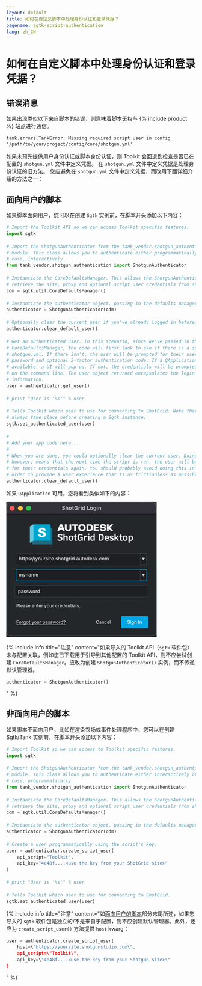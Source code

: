 ```yaml
---
layout: default
title: 如何在自定义脚本中处理身份认证和登录凭据？
pagename: sgtk-script-authentication
lang: zh_CN
---
```


# 如何在自定义脚本中处理身份认证和登录凭据？

## 错误消息
如果出现类似以下来自脚本的错误，则意味着脚本无权与 {% include product %} 站点进行通信。

```text
tank.errors.TankError: Missing required script user in config '/path/to/your/project/config/core/shotgun.yml'
```
如果未预先提供用户身份认证或脚本身份认证，则 Toolkit 会回退到检查是否已在配置的 `shotgun.yml` 文件中定义凭据。
在 `shotgun.yml` 文件中定义凭据是处理身份认证的旧方法。
您应避免在 `shotgun.yml` 文件中定义凭据，而改用下面详细介绍的方法之一：

## 面向用户的脚本
如果脚本面向用户，您可以在创建 `Sgtk` 实例前，在脚本开头添加以下内容：

```python
# Import the Toolkit API so we can access Toolkit specific features.
import sgtk

# Import the ShotgunAuthenticator from the tank_vendor.shotgun_authentication
# module. This class allows you to authenticate either programmatically or, in this
# case, interactively.
from tank_vendor.shotgun_authentication import ShotgunAuthenticator

# Instantiate the CoreDefaultsManager. This allows the ShotgunAuthenticator to
# retrieve the site, proxy and optional script_user credentials from shotgun.yml
cdm = sgtk.util.CoreDefaultsManager()

# Instantiate the authenticator object, passing in the defaults manager.
authenticator = ShotgunAuthenticator(cdm)

# Optionally clear the current user if you've already logged in before.
authenticator.clear_default_user()

# Get an authenticated user. In this scenario, since we've passed in the
# CoreDefaultsManager, the code will first look to see if there is a script_user inside
# shotgun.yml. If there isn't, the user will be prompted for their username,
# password and optional 2-factor authentication code. If a QApplication is
# available, a UI will pop-up. If not, the credentials will be prompted
# on the command line. The user object returned encapsulates the login
# information.
user = authenticator.get_user()

# print "User is '%s'" % user

# Tells Toolkit which user to use for connecting to ShotGrid. Note that this should
# always take place before creating a Sgtk instance.
sgtk.set_authenticated_user(user)

#
# Add your app code here...
#
# When you are done, you could optionally clear the current user. Doing so
# however, means that the next time the script is run, the user will be prompted
# for their credentials again. You should probably avoid doing this in
# order to provide a user experience that is as frictionless as possible.
authenticator.clear_default_user()
```

如果 `QApplication` 可用，您将看到类似如下的内容：

![](./images/sign_in_window.png)

{% include info title="注意" content="如果导入的 Toolkit API（`sgtk` 软件包）未与配置关联，例如您已下载用于引导到其他配置的 Toolkit API，则不应尝试创建 `CoreDefaultsManager`。应改为创建 `ShotgunAuthenticator()` 实例，而不传递默认管理器。
```python
authenticator = ShotgunAuthenticator()
```
" %}

## 非面向用户的脚本
如果脚本不面向用户，比如在渲染农场或事件处理程序中，您可以在创建 Sgtk/Tank 实例前，在脚本开头添加以下内容：

```python
# Import Toolkit so we can access to Toolkit specific features.
import sgtk

# Import the ShotgunAuthenticator from the tank_vendor.shotgun_authentication
# module. This class allows you to authenticate either interactively or, in this
# case, programmatically.
from tank_vendor.shotgun_authentication import ShotgunAuthenticator

# Instantiate the CoreDefaultsManager. This allows the ShotgunAuthenticator to
# retrieve the site, proxy and optional script_user credentials from shotgun.yml
cdm = sgtk.util.CoreDefaultsManager()

# Instantiate the authenticator object, passing in the defaults manager.
authenticator = ShotgunAuthenticator(cdm)

# Create a user programmatically using the script's key.
user = authenticator.create_script_user(
    api_script="Toolkit",
    api_key="4e48f....<use the key from your ShotGrid site>"
)

# print "User is '%s'" % user

# Tells Toolkit which user to use for connecting to ShotGrid.
sgtk.set_authenticated_user(user)
```

{% include info title="注意" content="如[面向用户的脚本](#user-facing-scripts)部分末尾所述，如果您导入的 `sgtk` 软件包是独立的/不是来自于配置，则不应创建默认管理器。此外，还应为 `create_script_user()` 方法提供 `host` kwarg：

```python
user = authenticator.create_script_user(
    host=\"https://yoursite.shotgunstudio.com\",
    api_script=\"Toolkit\",
    api_key=\"4e48f....<use the key from your Shotgun site>\"
)
```
" %}
